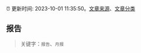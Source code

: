 :alarm_clock: 更新时间: 2023-10-01 11:35:50。[文章来源](/README.md)、[文章分类](/TAGS.md)

## 报告


> 关键字：`报告`、`月报`



